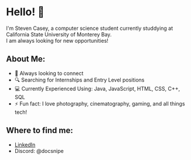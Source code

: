 <h1 >Hello! 👋</h1>
I'm Steven Casey, a computer science student currently studdying at California State University of Monterey Bay.<br>
I am always looking for new opportunities!

## About Me:
- :two_men_holding_hands: Always looking to connect
- 🔍 Searching for Internships and Entry Level positions
- 💻 Currently Experienced Using: Java, JavaScript, HTML, CSS, C++, SQL
- ⚡ Fun fact: I love photography, cinematography, gaming, and all things tech!

## Where to find me:
- [LinkedIn](https://www.linkedin.com/in/CaseySteven/)
- Discord: @docsnipe
